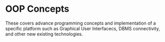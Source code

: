 # OOP Concepts
These covers advance programming concepts and implementation of a specific platform such as Graphical User Interfacecs, DBMS connectivity, and other new existing technologies.
